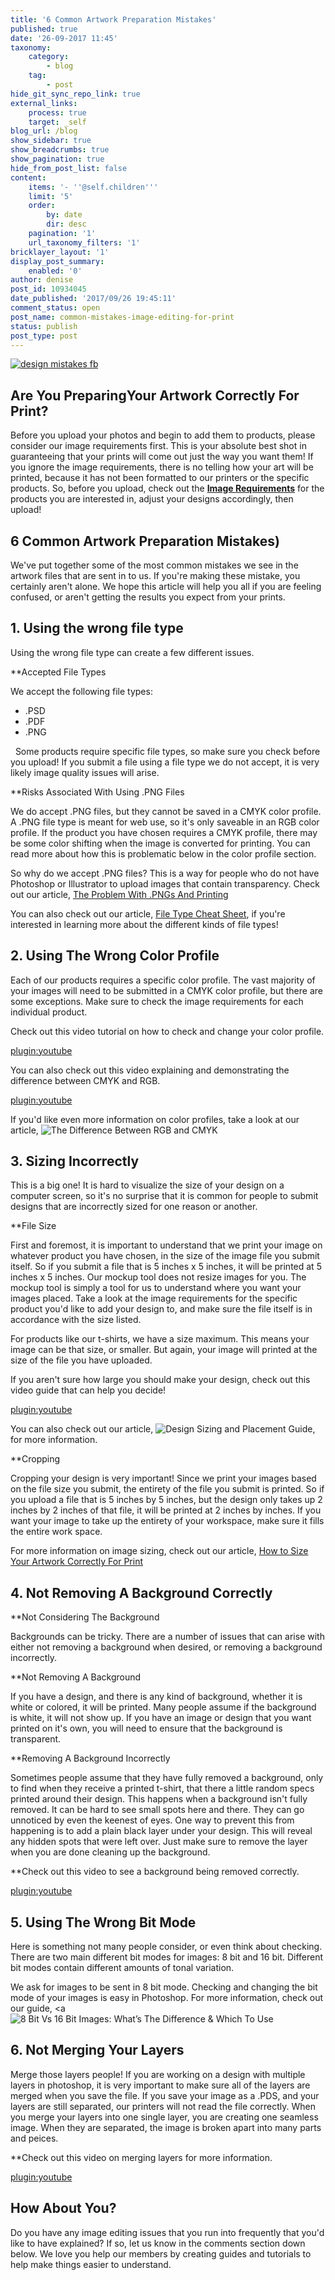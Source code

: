 ```yaml
---
title: '6 Common Artwork Preparation Mistakes'
published: true
date: '26-09-2017 11:45'
taxonomy:
    category:
        - blog
    tag:
        - post
hide_git_sync_repo_link: true
external_links:
    process: true
    target: _self
blog_url: /blog
show_sidebar: true
show_breadcrumbs: true
show_pagination: true
hide_from_post_list: false
content:
    items: '- ''@self.children'''
    limit: '5'
    order:
        by: date
        dir: desc
    pagination: '1'
    url_taxonomy_filters: '1'
bricklayer_layout: '1'
display_post_summary:
    enabled: '0'
author: denise
post_id: 10934045
date_published: '2017/09/26 19:45:11'
comment_status: open
post_name: common-mistakes-image-editing-for-print
status: publish
post_type: post
---
```


[![design mistakes fb](design-mistakes-fb.jpg)](https://blog.printaura.com/blog/art-resources/common-mistakes-image-editing-for-print)


## Are You PreparingYour Artwork Correctly For Print?

Before you upload your photos and begin to add them to products, please consider our image requirements first. This is your absolute best shot in guaranteeing that your prints will come out just the way you want them! If you ignore the image requirements, there is no telling how your art will be printed, because it has not been formatted to our printers or the specific products. So, before you upload, check out the **[Image Requirements](https://printaura.com/image-requirements/)** for the products you are interested in, adjust your designs accordingly, then upload! 

## 6 Common Artwork Preparation Mistakes)


We've put together some of the most common mistakes we see in the artwork files that are sent in to us. If you're making these mistake, you certainly aren't alone. We hope this article will help you all if you are feeling confused, or aren't getting the results you expect from your prints. 

## 1. Using the wrong file type









Using the wrong file type can create a few different issues.

**Accepted File Types

We accept the following file types:
<ul>
 	<li>.PSD</li>
 	<li>.PDF</li>
 	<li>.PNG</li>
</ul>
&nbsp;
Some products require specific file types, so make sure you check before you upload! If you submit a file using a file type we do not accept, it is very likely image quality issues will arise.

**Risks Associated With Using .PNG Files

We do accept .PNG files, but they cannot be saved in a CMYK color profile. A .PNG file type is meant for web use, so it's only saveable in an RGB color profile. If the product you have chosen requires a CMYK profile, there may be some color shifting when the image is converted for printing. You can read more about how this is problematic below in the color profile section.

So why do we accept .PNG files? This is a way for people who do not have Photoshop or Illustrator to upload images that contain transparency. Check out our article, [The Problem With .PNGs And Printing](/blog/art-resources/the-problem-with-pngs-and-printing)

You can also check out our article, [File Type Cheat Sheet](/blog/art-resources/file-type-cheat-sheet), if you're interested in learning more about the different kinds of file types!

## 2. Using The Wrong Color Profile


Each of our products requires a specific color profile. The vast majority of your images will need to be submitted in a CMYK color profile, but there are some exceptions. Make sure to check the image requirements for each individual product.

Check out this video tutorial on how to check and change your color profile.

[plugin:youtube](https://www.youtube.com/embed/UUEMU4wFOfY)

You can also check out this video explaining and demonstrating the difference between CMYK and RGB.

[plugin:youtube](https://www.youtube.com/embed/qyOkoVUPB9g)

If you'd like even more information on color profiles, take a look at our article, ![The Difference Between RGB and CMYK](/blog/art-resources/the-difference-between-rgb-and-cmyk)

## 3. Sizing Incorrectly


This is a big one! It is hard to visualize the size of your design on a computer screen, so it's no surprise that it is common for people to submit designs that are incorrectly sized for one reason or another. 

**File Size 
    
First and foremost, it is important to understand that we print your image on whatever product you have chosen, in the size of the image file you submit itself. So if you submit a file that is 5 inches x 5 inches, it will be printed at 5 inches x 5 inches. Our mockup tool does not resize images for you. The mockup tool is simply a tool for us to understand where you want your images placed. Take a look at the image requirements for the specific product you'd like to add your design to, and make sure the file itself is in accordance with the size listed.

For products like our t-shirts, we have a size maximum. This means your image can be that size, or smaller. But again, your image will printed at the size of the file you have uploaded.

If you aren't sure how large you should make your design, check out this video guide that can help you decide!

[plugin:youtube](https://www.youtube.com/embed/JI6Fj4siSsE)

You can also check out our article, ![Design Sizing and Placement Guide](/blog/art-resources/design-sizing-and-placement-guide), for more information.

**Cropping

Cropping your design is very important! Since we print your images based on the file size you submit, the entirety of the file you submit is printed. So if you upload a file that is 5 inches by 5 inches, but the design only takes up 2 inches by 2 inches of that file, it will be printed at 2 inches by inches. If you want your image to take up the entirety of your workspace, make sure it fills the entire work space.

For more information on image sizing, check out our article, [How to Size Your Artwork Correctly For Print](/blog/art-resources/design-sizing-and-placement-guide)

## 4. Not Removing A Background Correctly


**Not Considering The Background

Backgrounds can be tricky. There are a number of issues that can arise with either not removing a background when desired, or removing a background incorrectly.

**Not Removing A Background

If you have a design, and there is any kind of background, whether it is white or colored, it will be printed. Many people assume if the background is white, it will not show up. If you have an image or design that you want printed on it's own, you will need to ensure that the background is transparent.

**Removing A Background Incorrectly

Sometimes people assume that they have fully removed a background, only to find when they receive a printed t-shirt, that there a little random specs printed around their design. This happens when a background isn't fully removed. It can be hard to see small spots here and there. They can go unnoticed by even the keenest of eyes. One way to prevent this from happening is to add a plain black layer under your design. This will reveal any hidden spots that were left over. Just make sure to remove the layer when you are done cleaning up the background.


**Check out this video to see a background being removed correctly.



[plugin:youtube](https://www.youtube.com/embed/AHrpf0TL4xc)



## 5. Using The Wrong Bit Mode


Here is something not many people consider, or even think about checking. There are two main different bit modes for images: 8 bit and 16 bit. Different bit modes contain different amounts of tonal variation.

We ask for images to be sent in 8 bit mode. Checking and changing the bit mode of your images is easy in Photoshop. For more information, check out our guide, <a ![8 Bit Vs 16 Bit Images: What’s The Difference & Which To Use](/blog/art-resources/bit-vs-16-bit-images-whats-the-difference-which-to-use)

## 6. Not Merging Your Layers


Merge those layers people! If you are working on a design with multiple layers in photoshop, it is very important to make sure all of the layers are merged when you save the file. If you save your image as a .PDS, and your layers are still separated, our printers will not read the file correctly. When you merge your layers into one single layer, you are creating one seamless image. When they are separated, the image is broken apart into many parts and peices.


**Check out this video on merging layers for more information.



[plugin:youtube](https://www.youtube.com/embed/yVlOL8fKvk0)



## How About You?


Do you have any image editing issues that you run into frequently that you'd like to have explained? If so, let us know in the comments section down below. We love you help our members by creating guides and tutorials to help make things easier to understand. 
